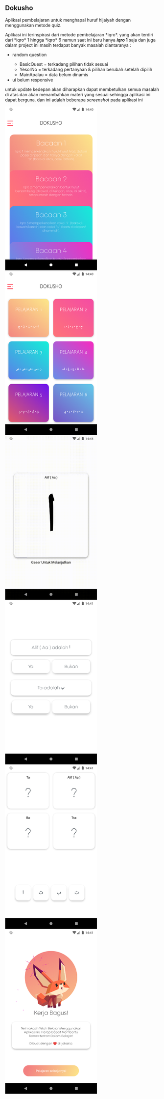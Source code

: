 <h2>Dokusho</h2>
<p>Aplikasi pembelajaran untuk menghapal huruf hijaiyah dengan menggunakan metode quiz.</p>
<p>Aplikasi ini terinspirasi dari metode pembelajaran *iqro*. yang akan terdiri dari *iqro* 1 hingga *iqro* 6 namun saat ini baru hanya <b><i>iqro</i> 1</b> saja dan juga
dalam project ini masih terdapat banyak masalah diantaranya :</p>
<ul>
  <li>random question</li>
  <ul>
    <li>BasicQuest = terkadang pilihan tidak sesuai</li>
    <li>YesorNo = terkadang pertanyaan & pilihan berubah setelah dipilih</li>
    <li>MainApalau = data belum dinamis</li>
   </ul>
  <li>ui belum responsive</li>
</ul>

<p>untuk update kedepan akan diharapkan dapat membetulkan semua masalah di atas dan akan menambahkan materi yang sesuai sehingga aplikasi ini dapat berguna. dan ini adalah beberapa <i>screenshot</i> pada aplikasi ini</P>
<div>
   <div>
    <img src="demo/ss/Screenshot_1606203632.png" width="300px" alt="ss1"/>
    <img src="demo/ss/Screenshot_1606203642.png" width="300px" alt="ss2"/>
    <img src="demo/gif/1.gif" width="300px" alt="ss3"/>
    <img src="demo/ss/Screenshot_1606203663.png" width="300px" alt="ss4"/>
    <img src="demo/ss/Screenshot_1606203676.png" width="300px" alt="ss5"/>
    <img src="demo/ss/Screenshot_1606203716.png" width="300px" alt="ss6"/>
  </div>
</div>

